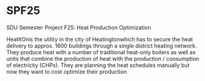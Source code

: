 # SPF25
SDU Semester Project F25: Heat Production Optimization

HeatItOnis the utility in the city of Heatingtonwhich has to secure the heat delivery to approx. 1600 buildings through a single district heating network. They produce heat with a number of traditional heat-only boilers as well as units that combine the production of heat with the production / consumption of electricity (CHPs). They are planning the heat schedules manually but now they want to cost optimize their production

